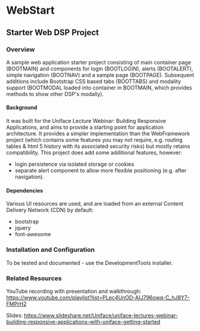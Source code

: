 # WebStart
## Starter Web DSP Project

### Overview
A sample web application starter project consisting of main container page (BOOTMAIN) and components for login (BOOTLOGIN), alerts (BOOTALERT), simple navigation (BOOTNAV) and a sample page (BOOTPAGE). Subsequent additions include Bootstrap CSS based tabs (BOOTTABS) and modality support (BOOTMODAL loaded into container in BOOTMAIN, which provides methods to show other DSP's modally).

#### Background
It was built for the Uniface Lecture Webinar: Building Responsive Applications, and aims to provide a starting point for application architecture. It provides a simpler implementation than the WebFramework project (which contains some features you may not require, e.g. routing tables & html 5 history with its associated security risks) but mostly retains compatibility. This project does add some additional features, however:
- login persistence via isolated storage or cookies
- separate alert component to allow more flexible positioning (e.g. after navigation). 

#### Dependencies
Various UI resources are used, and are loaded from an external Content Delivery Network (CDN) by default:
- bootstrap
- jquery
- font-awesome

### Installation and Configuration
To be tested and documented - use the DevelopmentTools installer.

### Related Resources
YouTube recording with presentation and walkthrough: https://www.youtube.com/playlist?list=PLec4UnOD-AIJ796owq-C_hJ8Y7-FMPrH2

Slides: https://www.slideshare.net/Uniface/uniface-lectures-webinar-building-responsive-applications-with-uniface-getting-started
